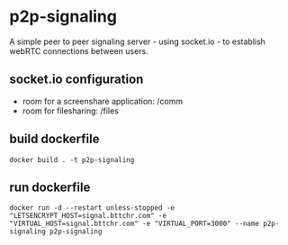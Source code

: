 # p2p-signaling
A simple peer to peer signaling server - using socket.io - to establish webRTC connections between users.

## socket.io configuration
- room for a screenshare application: /comm
- room for filesharing: /files

## build dockerfile
```
docker build . -t p2p-signaling
```
## run dockerfile
```
docker run -d --restart unless-stopped -e "LETSENCRYPT_HOST=signal.bttchr.com" -e "VIRTUAL_HOST=signal.bttchr.com" -e "VIRTUAL_PORT=3000" --name p2p-signaling p2p-signaling
```